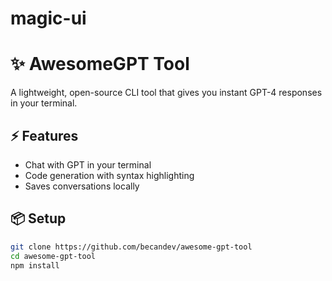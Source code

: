 # magic-ui

# ✨ AwesomeGPT Tool

A lightweight, open-source CLI tool that gives you instant GPT-4 responses in your terminal.

## ⚡️ Features
- Chat with GPT in your terminal
- Code generation with syntax highlighting
- Saves conversations locally

## 📦 Setup
```bash
git clone https://github.com/becandev/awesome-gpt-tool
cd awesome-gpt-tool
npm install
